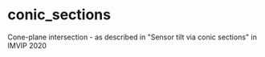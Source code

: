 # conic_sections
Cone-plane intersection - as described in "Sensor tilt via conic sections" in IMVIP 2020
